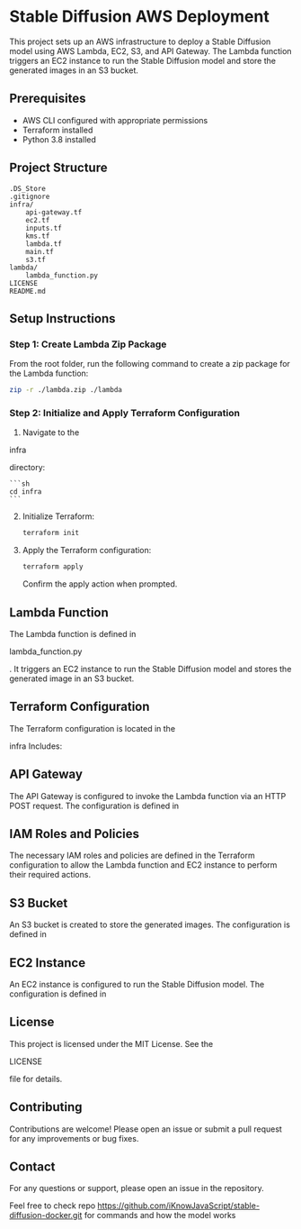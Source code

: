 # Stable Diffusion AWS Deployment

This project sets up an AWS infrastructure to deploy a Stable Diffusion model using AWS Lambda, EC2, S3, and API Gateway. The Lambda function triggers an EC2 instance to run the Stable Diffusion model and store the generated images in an S3 bucket.

## Prerequisites

- AWS CLI configured with appropriate permissions
- Terraform installed
- Python 3.8 installed

## Project Structure

```
.DS_Store
.gitignore
infra/
	api-gateway.tf
	ec2.tf
	inputs.tf
	kms.tf
	lambda.tf
	main.tf
	s3.tf
lambda/
	lambda_function.py
LICENSE
README.md
```

## Setup Instructions

### Step 1: Create Lambda Zip Package

From the root folder, run the following command to create a zip package for the Lambda function:

```sh
zip -r ./lambda.zip ./lambda
```

### Step 2: Initialize and Apply Terraform Configuration

1. Navigate to the 

infra

 directory:

    ```sh
    cd infra
    ```

2. Initialize Terraform:

    ```sh
    terraform init
    ```

3. Apply the Terraform configuration:

    ```sh
    terraform apply
    ```

    Confirm the apply action when prompted.

## Lambda Function

The Lambda function is defined in 

lambda_function.py

. It triggers an EC2 instance to run the Stable Diffusion model and stores the generated image in an S3 bucket.

## Terraform Configuration

The Terraform configuration is located in the 

infra
 Includes:

## API Gateway

The API Gateway is configured to invoke the Lambda function via an HTTP POST request. The configuration is defined in 



## IAM Roles and Policies

The necessary IAM roles and policies are defined in the Terraform configuration to allow the Lambda function and EC2 instance to perform their required actions.

## S3 Bucket

An S3 bucket is created to store the generated images. The configuration is defined in 


## EC2 Instance

An EC2 instance is configured to run the Stable Diffusion model. The configuration is defined in 


## License

This project is licensed under the MIT License. See the 

LICENSE

 file for details.

## Contributing

Contributions are welcome! Please open an issue or submit a pull request for any improvements or bug fixes.

## Contact

For any questions or support, please open an issue in the repository.


Feel free to check repo https://github.com/iKnowJavaScript/stable-diffusion-docker.git for commands and how the model works